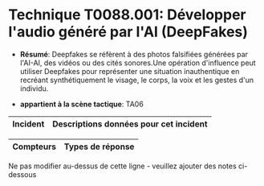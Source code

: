 # Technique T0088.001: Développer l'audio généré par l'AI (DeepFakes)

* **Résumé**: Deepfakes se réfèrent à des photos falsifiées générées par l'AI-AI, des vidéos ou des cités sonores.Une opération d'influence peut utiliser Deepfakes pour représenter une situation inauthentique en recréant synthétiquement le visage, le corps, la voix et les gestes d'un individu.

* **appartient à la scène tactique**: TA06


|Incident |Descriptions données pour cet incident |
|-------- |-------------------- |



|Compteurs |Types de réponse |
|-------- |-------------- |


Ne pas modifier au-dessus de cette ligne - veuillez ajouter des notes ci-dessous